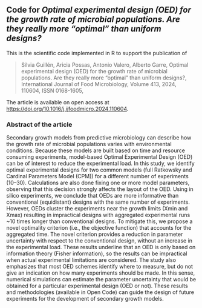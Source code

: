 ## Code for *Optimal experimental design (OED) for the growth rate of microbial populations. Are they really more “optimal” than uniform designs?*

This is the scientific code implemented in R to support the publication of

> Silvia Guillén, Aricia Possas, Antonio Valero, Alberto Garre,
Optimal experimental design (OED) for the growth rate of microbial populations. Are they really more “optimal” than uniform designs?,
International Journal of Food Microbiology,
Volume 413,
2024,
110604,
ISSN 0168-1605,


The article is available on open access at https://doi.org/10.1016/j.ijfoodmicro.2024.110604.

### Abstract of the article

Secondary growth models from predictive microbiology can describe how the growth rate of microbial populations varies with environmental conditions. 
Because these models are built based on time and resource consuming experiments, model-based Optimal Experimental Design (OED) can be of interest to 
reduce the experimental load. In this study, we identify optimal experimental designs for two common models (full Ratkowsky and Cardinal Parameters Model (CPM)) 
for a different number of experiments (10–30). Calculations are also done fixing one or more model parameters, observing that this decision strongly affects the 
layout of the OED. Using in silico experiments, we conclude that OEDs are more informative than conventional (equidistant) designs with the same number of experiments. 
However, OEDs cluster the experiments near the growth limits (Xmin and Xmax) resulting in impractical designs with aggregated experimental runs ~10 times longer than conventional designs. 
To mitigate this, we propose a novel optimality criterion (i.e., the objective function) that accounts for the aggregated time. The novel criterion provides a reduction in parameter uncertainty 
with respect to the conventional design, without an increase in the experimental load. These results underline that an OED is only based on information theory (Fisher information), so the results 
can be impractical when actual experimental limitations are considered. The study also emphasizes that most OED schemes identify where to measure, but do not give an indication on 
how many experiments should be made. In this sense, numerical simulations can estimate the parameter uncertainty that would be obtained for a particular experimental design (OED or not). 
These results and methodologies (available in Open Code) can guide the design of future experiments for the development of secondary growth models.
